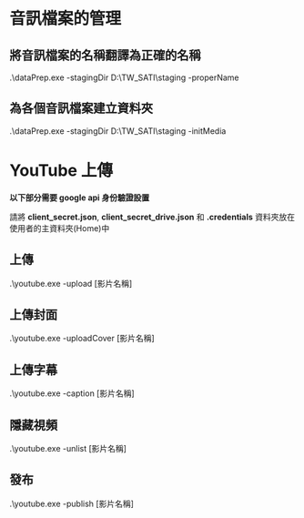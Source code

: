 # 音訊檔案的管理

## 將音訊檔案的名稱翻譯為正確的名稱
.\dataPrep.exe -stagingDir D:\TW_SATI\staging -properName

## 為各個音訊檔案建立資料夾
.\dataPrep.exe -stagingDir D:\TW_SATI\staging -initMedia



# YouTube 上傳
__以下部分需要 google api 身份驗證設置__

請將 __client_secret.json__, __client_secret_drive.json__ 和 __.credentials__ 資料夾放在使用者的主資料夾(Home)中

## 上傳
.\youtube.exe -upload [影片名稱]

## 上傳封面
.\youtube.exe -uploadCover [影片名稱]

## 上傳字幕
.\youtube.exe -caption [影片名稱]

## 隱藏視頻
.\youtube.exe -unlist [影片名稱]

## 發布
.\youtube.exe -publish [影片名稱]